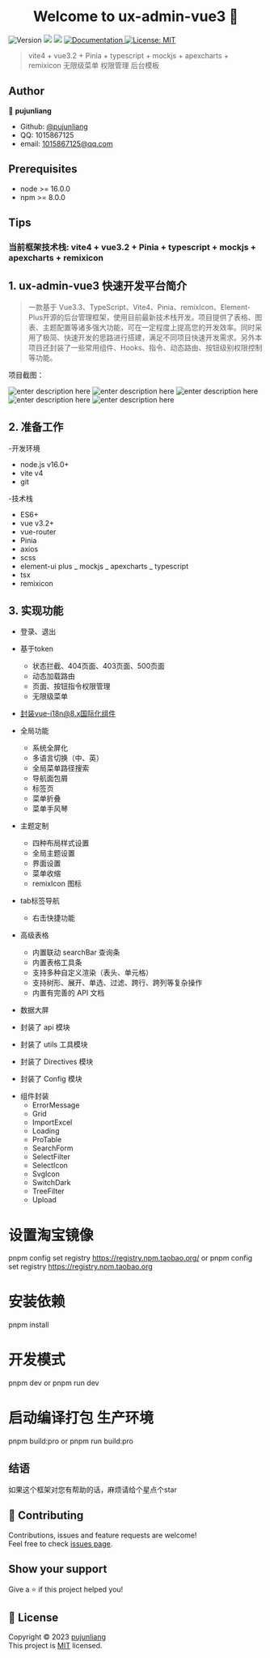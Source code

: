 <h1 align="center">Welcome to ux-admin-vue3 👋</h1>
<p>
  <img alt="Version" src="https://img.shields.io/badge/version-1.0.0-blue.svg?cacheSeconds=2592000" />
  <img src="https://img.shields.io/badge/node-%3E%3D%2016.0.0-blue.svg" />
  <img src="https://img.shields.io/badge/npm-%3E%3D%208.0.0-blue.svg" />
  <a href="https://github.com/pujunliang/ux-admin-vue3/master/README.md">
    <img alt="Documentation" src="https://img.shields.io/badge/documentation-yes-brightgreen.svg" target="_blank" />
  </a>
  <a href="https://github.com/pujunliang/ux-admin-vue3/master/LICENSE">
    <img alt="License: MIT" src="https://img.shields.io/badge/License-MIT-yellow.svg" target="_blank" />
  </a>
</p>

> vite4 + vue3.2 + Pinia + typescript + mockjs + apexcharts + remixicon 无限级菜单 权限管理 后台模板

## Author

👤 **pujunliang**

-   Github: [@pujunliang](https://github.com/pujunliang)
-   QQ: 1015867125
-   email: 1015867125@qq.com

## Prerequisites

-   node >= 16.0.0
-   npm >= 8.0.0

## Tips

### 当前框架技术栈: vite4 + vue3.2 + Pinia + typescript + mockjs + apexcharts + remixicon

## 1. ux-admin-vue3 快速开发平台简介

> 一款基于 Vue3.3、TypeScript、Vite4、Pinia、remixIcon、Element-Plus开源的后台管理框架，使用目前最新技术栈开发。项目提供了表格、图表、主题配置等诸多强大功能，可在一定程度上提高您的开发效率。同时采用了极简、快速开发的思路进行搭建，满足不同项目快速开发需求。另外本项目还封装了一些常用组件、Hooks、指令、动态路由、按钮级别权限控制等功能。

项目截图：

![enter description here](https://github.com/pujunliang/ux-admin-vue3/blob/master/img_readme/首页-UxAdmin.png)
![enter description here](https://github.com/pujunliang/ux-admin-vue3/blob/master/img_readme/数据大屏-UxAdmin.png)
![enter description here](https://github.com/pujunliang/ux-admin-vue3/blob/master/img_readme/使用ProTable-UxAdmin.png)
![enter description here](https://github.com/pujunliang/ux-admin-vue3/blob/master/img_readme/SelectFilter-UxAdmin.png)
![enter description here](https://github.com/pujunliang/ux-admin-vue3/blob/master/img_readme/关于项目-UxAdmin.png)

## 2. 准备工作

-开发环境

-   node.js v16.0+
-   vite v4
-   git

-技术栈

-   ES6+
-   vue v3.2+
-   vue-router
-   Pinia
-   axios
-   scss
-   element-ui plus
    _ mockjs
    _ apexcharts
    \_ typescript
-   tsx
-   remixicon

## 3. 实现功能

-   登录、退出

*   基于token

    -   状态拦截、404页面、403页面、500页面
    -   动态加载路由
    -   页面、按钮指令权限管理
    -   无限级菜单

-   封装vue-i18n@8.x国际化组件

*   全局功能

    -   系统全屏化
    -   多语言切换（中、英）
    -   全局菜单路径搜索
    -   导航面包屑
    -   标签页
    -   菜单折叠
    -   菜单手风琴

*   主题定制

    -   四种布局样式设置
    -   全局主题设置
    -   界面设置
    -   菜单收缩
    -   remixIcon 图标

*   tab标签导航

    -   右击快捷功能

*   高级表格
    -   内置联动 searchBar 查询条
    -   内置表格工具条
    -   支持多种自定义渲染（表头、单元格）
    -   支持树形、展开、单选、过滤、跨行、跨列等复杂操作
    -   内置有完善的 API 文档

-   数据大屏

-   封装了 api 模块
-   封装了 utils 工具模块
-   封装了 Directives 模块
-   封装了 Config 模块

*   组件封装
    -   ErrorMessage
    -   Grid
    -   ImportExcel
    -   Loading
    -   ProTable
    -   SearchForm
    -   SelectFilter
    -   SelectIcon
    -   SvgIcon
    -   SwitchDark
    -   TreeFilter
    -   Upload

# 设置淘宝镜像

pnpm config set registry https://registry.npm.taobao.org/
or
pnpm config set registry https://registry.npm.taobao.org

# 安装依赖

pnpm install

# 开发模式

pnpm dev
or
pnpm run dev

# 启动编译打包 生产环境

pnpm build:pro
or
pnpm run build:pro

## 结语

如果这个框架对您有帮助的话，麻烦请给个星点个star

## 🤝 Contributing

Contributions, issues and feature requests are welcome!<br />Feel free to check [issues page](https://github.com/pujunliang/ux-admin-vue3/issues).

## Show your support

Give a ⭐️ if this project helped you!

## 📝 License

Copyright © 2023 [pujunliang](https://github.com/pujunliang) <br/>
This project is [MIT](https://github.com/pujunliang/ux-admin-vue3/master/LICENSE) licensed.
